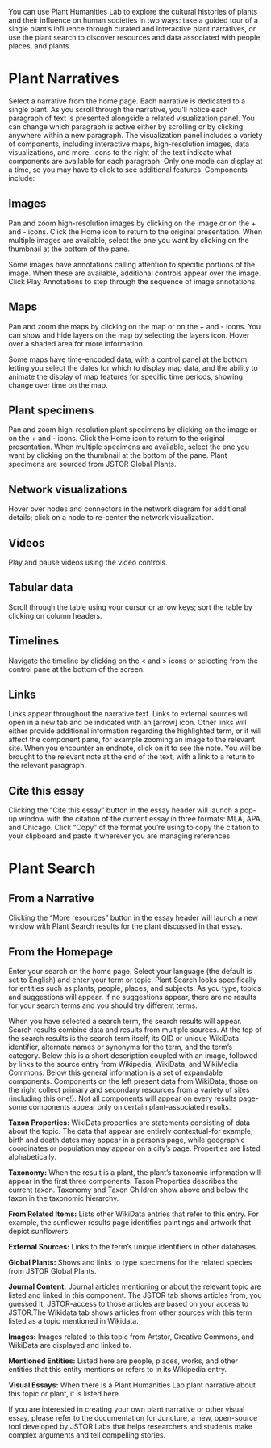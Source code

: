 <param ve-config
	   title="How to Use the Plant Humanities Lab"
	   layout="vtl">

You can use Plant Humanities Lab to explore the cultural histories of plants and their influence on human societies in two ways: take a guided tour of a single plant’s influence through curated and interactive plant narratives, or use the plant search to discover resources and data associated with people, places, and plants.
<param ve-image fit="contain" url="home_page.jpg">

# Plant Narratives
Select a narrative from the home page. Each narrative is dedicated to a single plant. As you scroll through the narrative, you’ll notice each paragraph of text is presented alongside a related visualization panel. You can change which paragraph is active either by scrolling or by clicking anywhere within a new paragraph. The visualization panel includes a variety of components, including interactive maps, high-resolution images, data visualizations, and more. Icons to the right of the text indicate what components are available for each paragraph. Only one mode can display at a time, so you may have to click to see additional features. Components include:
<param ve-graphic url="Essays.gif">

## Images
Pan and zoom high-resolution images by clicking on the image or on the + and - icons. Click the Home icon to return to the original presentation. When multiple images are available, select the one you want by clicking on the thumbnail at the bottom of the pane.  
<param ve-image region="-130,635,2618,2319" manifest="https://iiif-v2.visual-essays.app/manifest/40346d8a1544f191ac8ccd648d5309bc1f62241fba9916756559e436eec72704">
<param ve-image fit="contain" manifest="https://iiif-v2.visual-essays.app/manifest/06d9b34e47e99a7440322bb7cd24b0b35519ca9eb9744c213819cc2bd3d664e5">
<param ve-image region="804,69,1529,1313" title="Rayed figure in a litter carried by anthropomorphic warriors. Drawing reproduces iconography on the body of a ceramic vessel held by the Ethnologisches Museum Berlin. To the left of the figure in the dais are anthropomorphic fox, feline, maize or corn plant known as the Botanical Frog." manifest="https://iiif.lib.harvard.edu/manifests/ids:457658938" attribution="Donna McClelland, December 4, 1989, Harvard University, Dumbarton Oaks Research Library.">

Some images have annotations calling attention to specific portions of the image. When these are available, additional controls appear over the image. Click Play Annotations to step through the sequence of image annotations.  
<param ve-image
	title="Ming herbal (painting): Chinese herbaceous peony"
	url="https://upload.wikimedia.org/wikipedia/commons/2/2e/Ming_herbal_%28painting%29%3B_Chinese_herbaceous_peony_Wellcome_L0039426.jpg">
	
## Maps 
Pan and zoom the maps by clicking on the map or on the + and - icons. You can show and hide layers on the map by selecting the layers icon. Hover over a shaded area for more information.
<param ve-map title="Origins of Banana" center="3.979260, 129.067833" basemap="Esri_WorldPhysical" zoom="4" stroke-width="0">
<param ve-map-layer geojson active url="https://jstor-labs.github.io/plant-humanities/geojson/banana_distribution.json">

Some maps have time-encoded data, with a control panel at the bottom letting you select the dates for which to display map data, and the ability to animate the display of map features for specific time periods, showing change over time on the map.
<param ve-map
	title="Occurence of boxwood blight in America, 2010–2018."
	center="39.812733, -97.042653"
	zoom="4"
	time-dimension
	time-interval="2009/2018"
	duration="P10000Y"
	max-zoom="4"
	date-format="YYYY"
	fps="0.5"
	fill="red"
	auto-play="true">
<param ve-map-layer
	url="us-states.json">

## Plant specimens
Pan and zoom high-resolution plant specimens by clicking on the image or on the + and - icons.  Click the Home icon to return to the original presentation.  When multiple specimens are available, select the one you want by clicking on the thumbnail at the bottom of the pane.  Plant specimens are sourced from JSTOR Global Plants.
<param ve-image manifest="https://iiif-v2.visual-essays.app/manifest/7abe92680267a8d60322bf353cbc5b915f2a372fbe7feaa4ecb4e0d5ecfb1326">
<param ve-image manifest="https://iiif-v2.visual-essays.app/manifest/f93acafc668f8bd6d6e33e405ee35309adebd17f166b17c12b176602ce525d8d">
<param ve-image manifest="https://iiif-v2.visual-essays.app/manifest/87622b8792fafd1cdb17ab278dbfba4b8f8ae21017b4334c3b781315229196d3">
<param ve-image manifest="https://iiif-v2.visual-essays.app/manifest/34d415c157409b461ad72b50cdee1bfbe463e3340a9846cd1ece87f10edace52">
<param ve-image manifest="https://iiif-v2.visual-essays.app/manifest/bbf1d2e99ed1e8769fcd0f81f88fc3b8ae3c88594d46d25fa6e87dc583a3c490">

## Network visualizations
Hover over nodes and connectors in the network diagram for additional details; click on a node to re-center the network visualization.
<param ve-d3plus-ring-network 
       url="https://raw.githubusercontent.com/JSTOR-Labs/plant-humanities/develop/data/heliconia_network_relationship_v2.tsv" center="Heliconia imbricata">

## Videos
Play and pause videos using the video controls.
<param ve-video
	vid="cmpd58kMl2s"
	title="Mythbusters Cinnamon Challenge.">

## Tabular data
Scroll through the table using your cursor or arrow keys; sort the table by clicking on column headers.
<param ve-tabulator url="https://raw.githubusercontent.com/JSTOR-Labs/plant-humanities/develop/data/Emmenagogic_Herbs.tsv">

## Timelines
Navigate the timeline by clicking on the < and > icons or selecting from the control pane at the bottom of the screen.
<param ve-knightlab-timeline source="1mlXQQ3VKfeYznV2VktShOQd2-7aH5p52_n20LQ1U0uE" timenav-position="bottom" hash-bookmark="false" initial-zoom="1" height="800">

## Links
Links appear throughout the narrative text. Links to external sources will open in a new tab and be indicated with an [arrow] icon. Other links will either provide additional information regarding the highlighted term, or it will affect the component pane, for example zooming an image to the relevant site. When you encounter an endnote, click on it to see the note. You will be brought to the relevant note at the end of the text, with a link to a return to the relevant paragraph. 
<param ve-graphic url="Links.gif">

## Cite this essay
Clicking the “Cite this essay” button in the essay header will launch a pop-up window with the citation of the current essay in three formats: MLA, APA, and Chicago. Click “Copy” of the format you’re using to copy the citation to your clipboard and paste it wherever you are managing references.  
<param ve-image url="cite_this.jpg">

# Plant Search

## From a Narrative
Clicking the “More resources” button in the essay header will launch a new window with Plant Search results for the plant discussed in that essay.
<param ve-image fit="contain" url="more_resources.jpg">

## From the Homepage
Enter your search on the home page. Select your language (the default is set to English) and enter your term or topic. Plant Search looks specifically for entities such as plants, people, places, and subjects. As you type, topics and suggestions will appear. If no suggestions appear, there are no results for your search terms and you should try different terms.
<param ve-image fit="contain" url="search_from_home.jpg">

When you have selected a search term, the search results will appear. Search results combine data and results from multiple sources. At the top of the search results is the search term itself, its QID or unique WikiData identifier, alternate names or synonyms for the term, and the term’s category. Below this is a short description coupled with an image, followed by links to the source entry from Wikipedia, WikiData, and WikiMedia Commons. Below this general information is a set of expandable components. Components on the left present data from WikiData; those on the right collect primary and secondary resources from a variety of sites (including this one!). Not all components will appear on every results page-some components appear only on certain plant-associated results.
<param ve-image fit="contain" url="search_home.jpg">

**Taxon Properties:** WikiData properties are statements consisting of data about the topic. The data that appear are entirely contextual-for example, birth and death dates may appear in a person’s page, while geographic coordinates or population may appear on a city’s page. Properties are listed alphabetically.  
<param ve-image fit="contain" url="search_3.jpg">

**Taxonomy:** When the result is a plant, the plant’s taxonomic information will appear in the first three components.  Taxon Properties describes the current taxon. Taxonomy and Taxon Children show above and below the taxon in the taxonomic hierarchy. 
<param ve-image fit="contain" url="search_4.jpg">

**From Related Items:** Lists other WikiData entries that refer to this entry. For example, the sunflower results page identifies paintings and artwork that depict sunflowers.
<param ve-image fit="contain" url="search_6.jpg">

**External Sources:** Links to the term’s unique identifiers in other databases.
<param ve-image fit="contain" url="search_7.jpg">

**Global Plants:** Shows and links to type specimens for the related species from JSTOR Global Plants.
<param ve-image fit="contain" url="search_8.jpg">

**Journal Content:** Journal articles mentioning or about the relevant topic are listed and linked in this component. The JSTOR tab shows articles from, you guessed it, JSTOR-access to those articles are based on your access to JSTOR.The Wikidata tab shows articles from other sources with this term listed as a topic mentioned in Wikidata.
<param ve-image fit="contain" url="search_9.jpg">

**Images:** Images related to this topic from Artstor, Creative Commons, and WikiData are displayed and linked to.
<param ve-image fit="contain" url="search_10.jpg">

**Mentioned Entities:** Listed here are people, places, works, and other entities that this entity mentions or refers to in its Wikipedia entry.
<param ve-image fit="contain" url="search_11.jpg">

**Visual Essays:** When there is a Plant Humanities Lab plant narrative about this topic or plant, it is listed here.
<param ve-image fit="contain" url="sunflowerwiki.jpg">

If you are interested in creating your own plant narrative or other visual essay, please refer to the documentation for Juncture, a new, open-source tool developed by JSTOR Labs that helps researchers and students make complex arguments and tell compelling stories.
<param ve-image fit="contain" url="juncture.jpg">

